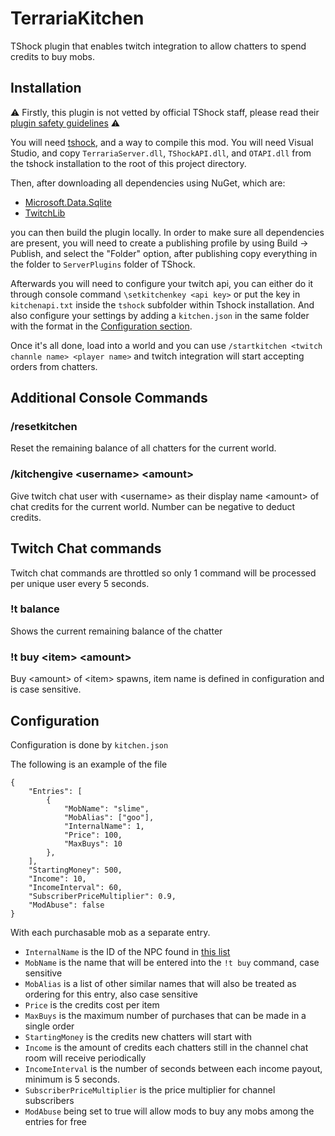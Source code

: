 # TerrariaKitchen

TShock plugin that enables twitch integration to allow chatters to spend credits to buy mobs.

## Installation

⚠ Firstly, this plugin is not vetted by official TShock staff, please read their [plugin safety guidelines](https://tshock.readme.io/docs/plugin-safety) ⚠

You will need [tshock](https://tshock.readme.io/docs/getting-started), and a way to compile this mod. You will need Visual Studio, and copy `TerrariaServer.dll`, `TShockAPI.dll`, and `OTAPI.dll` from the tshock installation to the root of this project directory.

Then, after downloading all dependencies using NuGet, which are:
- [Microsoft.Data.Sqlite](https://learn.microsoft.com/en-us/dotnet/standard/data/sqlite/)
- [TwitchLib](https://github.com/TwitchLib/TwitchLib)

you can then build the plugin locally. In order to make sure all dependencies are present, you will need to create a publishing profile by using Build -> Publish, and select the "Folder" option, after publishing copy everything in the folder to `ServerPlugins` folder of TShock.

Afterwards you will need to configure your twitch api, you can either do it through console command `\setkitchenkey <api key>` or put the key in `kitchenapi.txt` inside the `tshock` subfolder within Tshock installation. And also configure your settings by adding a `kitchen.json` in the same folder with the format in the [Configuration section](#Configuration).

Once it's all done, load into a world and you can use `/startkitchen <twitch channle name> <player name>` and twitch integration will start accepting orders from chatters.

## Additional Console Commands

### /resetkitchen
Reset the remaining balance of all chatters for the current world.

### /kitchengive \<username> \<amount>
Give twitch chat user with \<username> as their display name \<amount> of chat credits for the current world. Number can be negative to deduct credits.

## Twitch Chat commands
Twitch chat commands are throttled so only 1 command will be processed per unique user every 5 seconds.

### !t balance
Shows the current remaining balance of the chatter

### !t buy \<item> \<amount>
Buy \<amount> of \<item> spawns, item name is defined in configuration and is case sensitive. 

## Configuration
Configuration is done by `kitchen.json`

The following is an example of the file
```
{
    "Entries": [
        {
            "MobName": "slime",
            "MobAlias": ["goo"],
            "InternalName": 1,
            "Price": 100,
            "MaxBuys": 10
        },
    ],
    "StartingMoney": 500,
    "Income": 10,
    "IncomeInterval": 60,
    "SubscriberPriceMultiplier": 0.9,
    "ModAbuse": false
}
```
With each purchasable mob as a separate entry. 
- `InternalName` is the ID of the NPC found in [this list](https://tshock.readme.io/docs/npc-list)
- `MobName` is the name that will be entered into the `!t buy` command, case sensitive
- `MobAlias` is a list of other similar names that will also be treated as ordering for this entry, also case sensitive
- `Price` is the credits cost per item
- `MaxBuys` is the maximum number of purchases that can be made in a single order
- `StartingMoney` is the credits new chatters will start with
- `Income` is the amount of credits each chatters still in the channel chat room will receive periodically
- `IncomeInterval` is the number of seconds between each income payout, minimum is 5 seconds.
- `SubscriberPriceMultiplier` is the price multiplier for channel subscribers
- `ModAbuse` being set to true will allow mods to buy any mobs among the entries for free